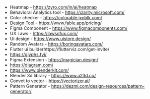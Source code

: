 - Heatmap - https://zyro.com/in/ai/heatmap
- Behavioral Analytics tool - https://clarity.microsoft.com/ 
- Color checker  - https://colorable.jxnblk.com/ 
- Design Tool - https://www.fable.app/pricing/ 
- Figma Component - https://www.figmacomponents.com/
- UX Laws - https://lawsofux.com/
- Ui design - https://www.uistore.design/
- Random Avatars - https://boringavatars.com/
- Flutter ui builderhttps://flutterviz.com/get-invite/
- https://glyphs.fyi/
- Figma Extension - https://magician.design/
- https://diagram.com/
- https://www.blenderkit.com/
- Blender 3d library - https://www.a23d.co/
- Convet to vector - https://vectorizer.ai/
- Pattern Generator - https://dezmi.com/design-resources/pattern-generator/
